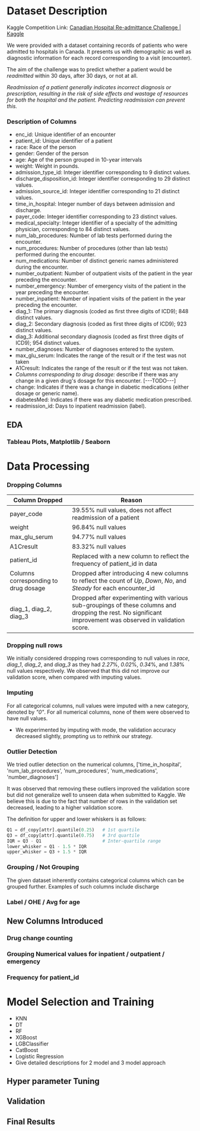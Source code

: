 # Dataset Description
Kaggle Competition Link: [Canadian Hospital Re-admittance Challenge | Kaggle](https://www.kaggle.com/competitions/canadian-hospital-re-admittance-challenge/overview)

We were provided with a dataset containing records of patients who were admitted to hospitals in Canada. It presents us with demographic as well as diagnostic information for each record corresponding to a visit (encounter).

The aim of the challenge was to predict whether a patient would be *readmitted* within 30 days, after 30 days, or not at all.

*Readmission of a patient generally indicates incorrect diagnosis or prescription, resulting in the risk of side effects and wastage of resources for both the hospital and the patient. Predicting readmission can prevent this.*
### Description of Columns

- enc_id: Unique identifier of an encounter
- patient_id: Unique identifier of a patient
- race: Race of the person
- gender: Gender of the person
- age: Age of the person grouped in 10-year intervals
- weight: Weight in pounds.
- admission_type_id: Integer identifier corresponding to 9 distinct values.
- discharge_disposition_id: Integer identifier corresponding to 29 distinct values.
- admission_source_id: Integer identifier corresponding to 21 distinct values.
- time_in_hospital: Integer number of days between admission and discharge.
- payer_code: Integer identifier corresponding to 23 distinct values.
- medical_specialty: Integer identifier of a specialty of the admitting physician, corresponding to 84 distinct values.
- num_lab_procedures: Number of lab tests performed during the encounter.
- num_procedures: Number of procedures (other than lab tests) performed during the encounter.
- num_medications: Number of distinct generic names administered during the encounter.
- number_outpatient: Number of outpatient visits of the patient in the year preceding the encounter.
- number_emergency: Number of emergency visits of the patient in the year preceding the encounter.
- number_inpatient: Number of inpatient visits of the patient in the year preceding the encounter.
- diag_1: The primary diagnosis (coded as first three digits of ICD9); 848 distinct values.
- diag_2: Secondary diagnosis (coded as first three digits of ICD9); 923 distinct values.
- diag_3: Additional secondary diagnosis (coded as first three digits of ICD9); 954 distinct values.
- number_diagnoses: Number of diagnoses entered to the system.
- max_glu_serum: Indicates the range of the result or if the test was not taken
- A1Cresult: Indicates the range of the result or if the test was not taken.
- *Columns corresponding to drug dosage:* describe if there was any change in a given drug's dosage for this encounter. [---TODO---]
- change: Indicates if there was a change in diabetic medications (either dosage or generic name). 
- diabetesMed: Indicates if there was any diabetic medication prescribed.
- readmission_id: Days to inpatient readmission (label).

## EDA
### Tableau Plots, Matplotlib / Seaborn


# Data Processing

### Dropping Columns
| Column Dropped | Reason |
| ----------------- | -------- |
| payer_code | 39.55% null values, does not affect readmission of a patient |
| weight | 96.84% null values |
| max_glu_serum | 94.77% null values |
| A1Cresult | 83.32% null values |
| patient_id | Replaced with a new column to reflect the frequency of patient_id in data |
| Columns corresponding to drug dosage | Dropped after introducing 4 new columns to reflect the count of *Up*, *Down*, *No*, and *Steady* for each encounter_id |
| diag_1, diag_2, diag_3 | Dropped after experimenting with various sub-groupings of these columns and dropping the rest. No significant improvement was observed in validation score. |
### Dropping null rows
We initially considered dropping rows corresponding to null values in *race*, *diag_1*, *diag_2*, and *diag_3* as they had *2.27*%, *0.02*%, *0.34*%, and *1.38*% null values respectively. We observed that this did not improve our validation score, when compared with imputing values.
### Imputing
For all categorical columns, null values were imputed with a new category, denoted by *"0"*.
For all numerical columns, none of them were observed to have null values.

- We experimented by imputing with mode, the validation accuracy decreased slightly, prompting us to rethink our strategy.
### Outlier Detection
We tried outlier detection on the numerical columns, ['time_in_hospital', 'num_lab_procedures', 'num_procedures', 'num_medications', 'number_diagnoses']

It was observed that removing these outliers improved the validation score but did not generalize well to unseen data when submitted to Kaggle. We believe this is due to the fact that number of rows in the validation set decreased, leading to a higher validation score.

The definition for upper and lower whiskers is as follows:
```python
Q1 = df_copy[attr].quantile(0.25)   # 1st quartile
Q3 = df_copy[attr].quantile(0.75)   # 3rd quartile
IQR = Q3 - Q1                       # Inter-quartile range
lower_whisker = Q1 - 1.5 * IQR
upper_whisker = Q3 + 1.5 * IQR
```
### Grouping / Not Grouping
The given dataset inherently contains categorical columns which can be grouped further. Examples of such columns include discharge
### Label / OHE / Avg for age

## New Columns Introduced
### Drug change counting
### Grouping Numerical values for inpatient / outpatient / emergency

### Frequency for patient_id

# Model Selection and Training

- KNN
- DT
- RF
- XGBoost
- LGBClassifier
- CatBoost
- Logistic Regression
- Give detailed descriptions for 2 model and 3 model approach

## Hyper parameter Tuning


## Validation


## Final Results
